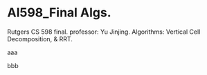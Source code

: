 # AI598_Final Algs.
Rutgers CS 598 final. professor: Yu Jinjing. Algorithms: Vertical Cell Decomposition, &amp; RRT.

aaa














bbb
